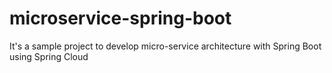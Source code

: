 # microservice-spring-boot
It's a sample project to develop micro-service architecture with Spring Boot using Spring Cloud
